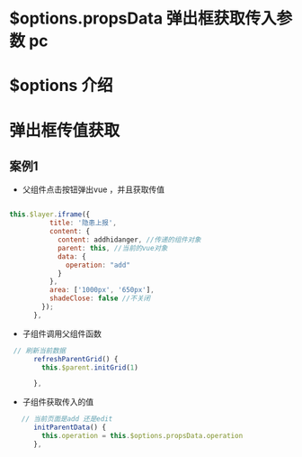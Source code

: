 # $options.propsData 弹出框获取传入参数 pc

# $options 介绍



# 弹出框传值获取

## 案例1 

* 父组件点击按钮弹出vue ，并且获取传值
```js

this.$layer.iframe({
          title: '隐患上报',
          content: {
            content: addhidanger, //传递的组件对象
            parent: this, //当前的vue对象
            data: {
              operation: "add"
            }
          },
          area: ['1000px', '650px'],
          shadeClose: false //不关闭
        });
      },

```


* 子组件调用父组件函数


```js
 // 刷新当前数据
      refreshParentGrid() {
        this.$parent.initGrid(1)

      },
```

* 子组件获取传入的值


```js
   // 当前页面是add 还是edit
      initParentData() {
        this.operation = this.$options.propsData.operation
      },
```